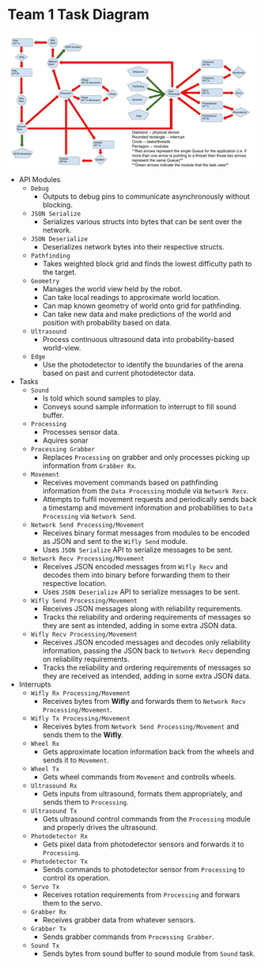 # Team 1 Task Diagram

![Image](image.png)

- API Modules
  - `Debug`
    - Outputs to debug pins to communicate asynchronously without blocking.
  - `JSON Serialize`
    - Serializes various structs into bytes that can be sent over the network.
  - `JSON Deserialize`
    - Deserializes network bytes into their respective structs.
  - `Pathfinding`
    - Takes weighted block grid and finds the lowest difficulty path to the target.
  - `Geometry`
    - Manages the world view held by the robot.
    - Can take local readings to approximate world location.
    - Can map known geometry of world onto grid for pathfinding.
    - Can take new data and make predictions of the world and position with probability based on data.
  - `Ultrasound`
    - Process continuous ultrasound data into probability-based world-view.
  - `Edge`
    - Use the photodetector to identify the boundaries of the arena based on past and current photodetector data.
- Tasks
  - `Sound`
    - Is told which sound samples to play.
    - Conveys sound sample information to interrupt to fill sound buffer.
  - `Processing`
    - Processes sensor data.
    - Aquires sonar
  - `Processing Grabber`
    - Replaces `Processing` on grabber and only processes picking up information from `Grabber Rx`.
  - `Movement`
    - Receives movement commands based on pathfinding information from the `Data Processing` module via `Network Recv`.
    - Attempts to fulfil movement requests and periodically sends back a timestamp and movement information and probabilities to `Data Processing` via `Network Send`.
  - `Network Send Processing/Movement`
    - Receives binary format messages from modules to be encoded as JSON and sent to the `Wifly Send` module.
    - Uses `JSON Serialize` API to serialize messages to be sent.
  - `Network Recv Processing/Movement`
    - Receives JSON encoded messages from `Wifly Recv` and decodes them into binary before forwarding them to their respective location.
    - Uses `JSON Deserialize` API to serialize messages to be sent.
  - `Wifly Send Processing/Movement`
    - Receives JSON messages along with reliability requirements.
    - Tracks the reliability and ordering requirements of messages so they are sent as intended, adding in some extra JSON data.
  - `Wifly Recv Processing/Movement`
    - Receives JSON encoded messages and decodes only reliability information, passing the JSON back to `Network Recv` depending on reliability requirements.
    - Tracks the reliability and ordering requirements of messages so they are received as intended, adding in some extra JSON data.
- Interrupts
  - `Wifly Rx Processing/Movement`
    - Receives bytes from **Wifly** and forwards them to `Network Recv Processing/Movement`.
  - `Wifly Tx Processing/Movement`
    - Receives bytes from `Network Send Processing/Movement` and sends them to the **Wifly**.
  - `Wheel Rx`
    - Gets approximate location information back from the wheels and sends it to `Movement`.
  - `Wheel Tx`
    - Gets wheel commands from `Movement` and controlls wheels.
  - `Ultrasound Rx`
    - Gets inputs from ultrasound, formats them appropriately, and sends them to `Processing`.
  - `Ultrasound Tx`
    - Gets ultrasound control commands from the `Processing` module and properly drives the ultrasound.
  - `Photodetector Rx`
    - Gets pixel data from photodetector sensors and forwards it to `Processing`.
  - `Photodetector Tx`
    - Sends commands to photodetector sensor from `Processing` to control its operation.
  - `Servo Tx`
    - Receives rotation requirements from `Processing` and forwars them to the servo.
  - `Grabber Rx`
    - Receives grabber data from whatever sensors.
  - `Grabber Tx`
    - Sends grabber commands from `Processing Grabber`.
  - `Sound Tx`
    - Sends bytes from sound buffer to sound module from `Sound` task.
